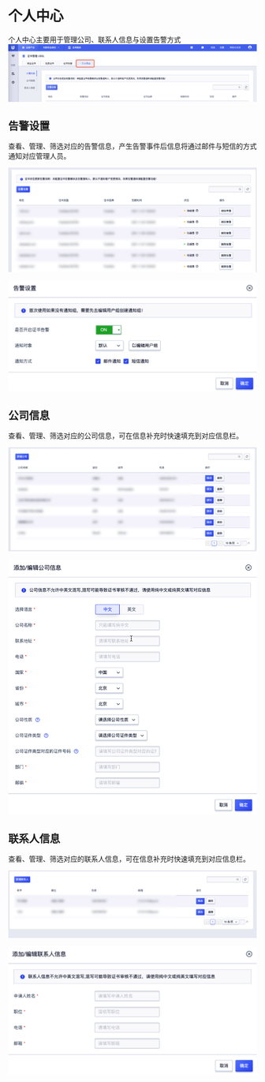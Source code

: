 

# 个人中心

个人中心主要用于管理公司、联系人信息与设置告警方式
![](/images/operate/grzx7.png)

## 告警设置

查看、管理、筛选对应的告警信息，产生告警事件后信息将通过邮件与短信的方式通知对应管理人员。

![](/images/operate/grzx1.png)

![](/images/operate/grzx2.png)


## 公司信息

查看、管理、筛选对应的公司信息，可在信息补充时快速填充到对应信息栏。

![](/images/operate/grzx3.png)

![](/images/operate/grzx4.png)


## 联系人信息

查看、管理、筛选对应的联系人信息，可在信息补充时快速填充到对应信息栏。

![](/images/operate/grzx5.png)

![](/images/operate/grzx6.png)